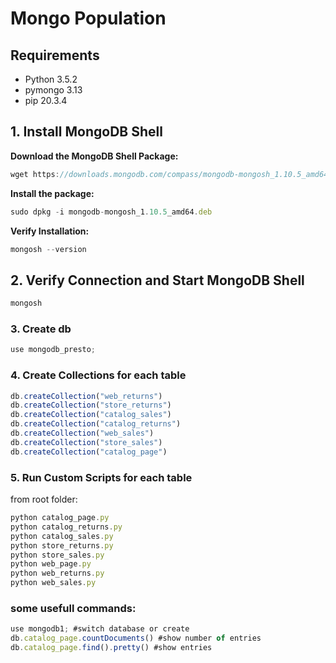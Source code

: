 # Mongo Population
## Requirements

* Python 3.5.2
* pymongo 3.13
* pip 20.3.4

## 1. Install MongoDB Shell

**Download the MongoDB Shell Package:**

```jsx
wget https://downloads.mongodb.com/compass/mongodb-mongosh_1.10.5_amd64.deb
```

**Install the package:**

```jsx
sudo dpkg -i mongodb-mongosh_1.10.5_amd64.deb
```

**Verify Installation:**

```jsx
mongosh --version
```

## 2. Verify Connection and Start MongoDB Shell

```jsx
mongosh
```

### 3. Create db

```jsx
use mongodb_presto;
```

### 4. Create Collections for each table

```jsx
db.createCollection("web_returns")
db.createCollection("store_returns")
db.createCollection("catalog_sales")
db.createCollection("catalog_returns")
db.createCollection("web_sales")
db.createCollection("store_sales")
db.createCollection("catalog_page")
```

### 5. Run Custom Scripts for each table

from root folder:
```jsx
python catalog_page.py
python catalog_returns.py
python catalog_sales.py
python store_returns.py
python store_sales.py
python web_page.py
python web_returns.py
python web_sales.py
```

### some usefull commands:

```jsx
use mongodb1; #switch database or create
db.catalog_page.countDocuments() #show number of entries
db.catalog_page.find().pretty() #show entries
```
